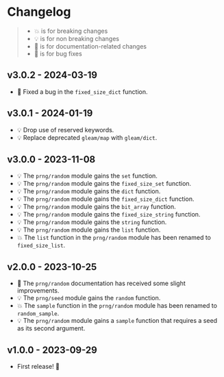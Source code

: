 # Changelog

> - 💥 is for breaking changes
> - 💡 is for non breaking changes
> - 📓 is for documentation-related changes
> - 🐛 is for bug fixes

## v3.0.2 - 2024-03-19

- 🐛 Fixed a bug in the `fixed_size_dict` function.

## v3.0.1 - 2024-01-19

- 💡 Drop use of reserved keywords.
- 💡 Replace deprecated `gleam/map` with `gleam/dict`.

## v3.0.0 - 2023-11-08

- 💡 The `prng/random` module gains the `set` function.
- 💡 The `prng/random` module gains the `fixed_size_set` function.
- 💡 The `prng/random` module gains the `dict` function.
- 💡 The `prng/random` module gains the `fixed_size_dict` function.
- 💡 The `prng/random` module gains the `bit_array` function.
- 💡 The `prng/random` module gains the `fixed_size_string` function.
- 💡 The `prng/random` module gains the `string` function.
- 💡 The `prng/random` module gains the `list` function.
- 💥 The `list` function in the `prng/random` module has been renamed to
  `fixed_size_list`.

## v2.0.0 - 2023-10-25

- 📓 The `prng/random` documentation has received some slight improvements.
- 💡 The `prng/seed` module gains the `random` function.
- 💥 The `sample` function in the `prng/random` module has been renamed to
  `random_sample`.
- 💡 The `prng/random` module gains a `sample` function that requires a seed as
  its second argument.

## v1.0.0 - 2023-09-29

- First release! 🎉
